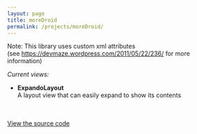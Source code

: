 ```yaml
---
layout: page
title: moreDroid
permalink: /projects/moreDroid/
---
```


<p>Note: This library uses custom xml attributes (see&nbsp;<a href="https://devmaze.wordpress.com/2011/05/22/236/">https://devmaze.wordpress.com/2011/05/22/236/</a> for more information)</p>
<address>Current views:</address> 
<ul>
<li><strong>ExpandoLayout</strong><br />A layout view that can easily expand to show its contents<br /><img src="http://i.imgur.com/KJeST.png" alt="" />&nbsp;<img src="http://i.imgur.com/qxwKB.png" alt="" /><br /><img src="http://i.imgur.com/LelXX.png" alt="" /></li>
</ul>
<p><a href="https://github.com/djpnewton/moreDroid">View the source code</a></p>
